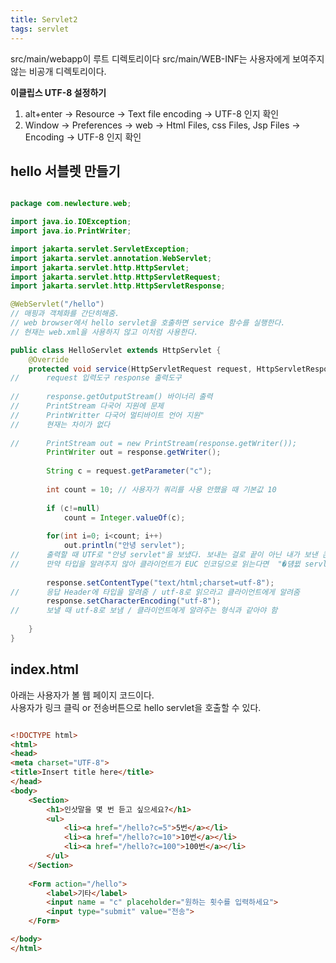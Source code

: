 ```yaml
---
title: Servlet2
tags: servlet
---
```


src/main/webapp이 루트 디렉토리이다 src/main/WEB-INF는 사용자에게 보여주지 않는 비공개 디렉토리이다.   

**이클립스 UTF-8 설정하기**   
1) alt+enter → Resource → Text file encoding → UTF-8 인지 확인   
2) Window → Preferences → web → Html Files, css Files, Jsp Files → Encoding → UTF-8 인지 확인

## hello 서블렛 만들기

```java

package com.newlecture.web;

import java.io.IOException;
import java.io.PrintWriter;

import jakarta.servlet.ServletException;
import jakarta.servlet.annotation.WebServlet;
import jakarta.servlet.http.HttpServlet;
import jakarta.servlet.http.HttpServletRequest;
import jakarta.servlet.http.HttpServletResponse;

@WebServlet("/hello")
// 매핑과 객체화를 간단히해줌.
// web browser에서 hello servlet을 호출하면 service 함수를 실행한다.
// 현재는 web.xml을 사용하지 않고 이처럼 사용한다.

public class HelloServlet extends HttpServlet {
	@Override
	protected void service(HttpServletRequest request, HttpServletResponse response) throws ServletException, IOException {
//		request 입력도구 response 출력도구
		
//		response.getOutputStream() 바이너리 출력
//		PrintStream 다국어 지원에 문제
//		PrintWritter 다국어 멀티바이트 언어 지원"
//		현재는 차이가 없다
		
//		PrintStream out = new PrintStream(response.getWriter());
		PrintWriter out = response.getWriter();
		
		String c = request.getParameter("c");
		
		int count = 10; // 사용자가 쿼리를 사용 안했을 때 기본값 10
		
		if (c!=null)
			count = Integer.valueOf(c);
		
		for(int i=0; i<count; i++)
			out.println("안녕 servlet");
//		출력할 때 UTF로 "안녕 servlet"을 보냈다. 보내는 걸로 끝이 아닌 내가 보낸 콘텐츠는 어떤 타입으로 만들어 졌는지 알려줘야한다.
//		만약 타입을 알려주지 않아 클라이언트가 EUC 인코딩으로 읽는다면  "�덈뀞 servlet"이 나올 것 이다.
		
		response.setContentType("text/html;charset=utf-8");
//		응답 Header에 타입을 알려줌 / utf-8로 읽으라고 클라이언트에게 알려줌
		response.setCharacterEncoding("utf-8");
//		보낼 때 utf-8로 보냄 / 클라이언트에게 알려주는 형식과 같아야 함
		
	}
}

```

## index.html

아래는 사용자가 볼 웹 페이지 코드이다.   
사용자가 링크 클릭 or 전송버튼으로 hello servlet을 호출할 수 있다.

```html

<!DOCTYPE html>
<html>
<head>
<meta charset="UTF-8">
<title>Insert title here</title>
</head>
<body>
	<Section>
		<h1>인삿말을 몇 번 듣고 싶으세요?</h1>
		<ul>
			<li><a href="/hello?c=5">5번</a></li>
			<li><a href="/hello?c=10">10번</a></li>
			<li><a href="/hello?c=100">100번</a></li>
		</ul>
	</Section>
	
	<Form action="/hello">
		<label>기타</label>
		<input name = "c" placeholder="원하는 횟수를 입력하세요">
		<input type="submit" value="전송">
	</Form>

</body>
</html>

```


